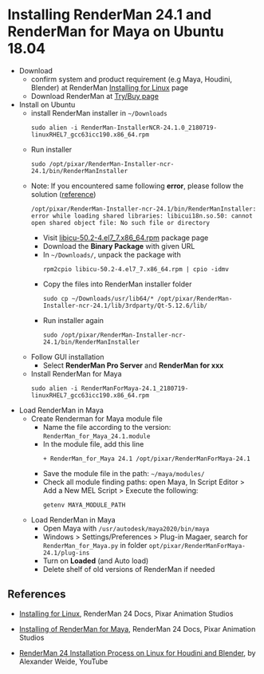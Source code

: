 # Installing RenderMan 24.1 and RenderMan for Maya  on Ubuntu 18.04

- Download
  - confirm system and product requirement (e.g Maya, Houdini, Blender) at RenderMan [Installing for Linux](https://rmanwiki.pixar.com/display/REN24/installing+on+Linux) page
  - Download RenderMan at [Try/Buy page](https://renderman.pixar.com/store)
- Install on Ubuntu
  - install RenderMan installer in ```~/Downloads```
    ```
    sudo alien -i RenderMan-InstallerNCR-24.1.0_2180719-linuxRHEL7_gcc63icc190.x86_64.rpm
    ```
  - Run installer
    ```
    sudo /opt/pixar/RenderMan-Installer-ncr-24.1/bin/RenderManInstaller
    ```
  - Note: If you encountered same following **error**, please follow the solution ([reference](https://www.youtube.com/watch?v=zCDQDlRN7eE))
    ```
    /opt/pixar/RenderMan-Installer-ncr-24.1/bin/RenderManInstaller: error while loading shared libraries: libicui18n.so.50: cannot open shared object file: No such file or directory
    ```
    - Visit [libicu-50.2-4.el7_7.x86_64.rpm](https://centos.pkgs.org/7/centos-x86_64/libicu-50.2-4.el7_7.x86_64.rpm.html) package page
    - Download the **Binary Package** with given URL
    - In ```~/Downloads/```, unpack the package with
      ```
      rpm2cpio libicu-50.2-4.el7_7.x86_64.rpm | cpio -idmv
      ```
    - Copy the files into RenderMan installer folder
      ```
      sudo cp ~/Downloads/usr/lib64/* /opt/pixar/RenderMan-Installer-ncr-24.1/lib/3rdparty/Qt-5.12.6/lib/
      ```
    - Run installer again
        ```
        sudo /opt/pixar/RenderMan-Installer-ncr-24.1/bin/RenderManInstaller
        ```
  - Follow GUI installation
    - Select **RenderMan Pro Server** and **RenderMan for xxx**
  - Install RenderMan for Maya
    ```
    sudo alien -i RenderManForMaya-24.1_2180719-linuxRHEL7_gcc63icc190.x86_64.rpm
    ```
- Load RenderMan in Maya
  - Create Renderman for Maya module file
    - Name the file according to the version: ```RenderMan_for_Maya_24.1.module```
    - In the module file, add this line
      ```
      + RenderMan_for_Maya 24.1 /opt/pixar/RenderManForMaya-24.1
      ```
    - Save the module file in the path: ```~/maya/modules/```
    - Check all module finding paths: open Maya, In Script Editor > Add a New MEL Script > Execute the following:
        ```
        getenv MAYA_MODULE_PATH
        ```
  - Load RenderMan in Maya
    - Open Maya with ```/usr/autodesk/maya2020/bin/maya```
    - Windows > Settings/Preferences > Plug-in Magaer, search for ```RenderMan_for_Maya.py``` in folder ```opt/pixar/RenderManForMaya-24.1/plug-ins```
    - Turn on **Loaded** (and Auto load)
    - Delete shelf of old versions of RenderMan if needed
## References

- [Installing for Linux](https://rmanwiki.pixar.com/display/REN24/installing+on+Linux), RenderMan 24 Docs, Pixar Animation Studios

- [Installing of RenderMan for Maya](https://rmanwiki.pixar.com/display/RFM24/Installation+of+RenderMan+for+Maya), RenderMan 24 Docs, Pixar Animation Studios

- [RenderMan 24 Installation Process on Linux for Houdini and Blender](https://www.youtube.com/watch?v=zCDQDlRN7eE), by Alexander Weide, YouTube